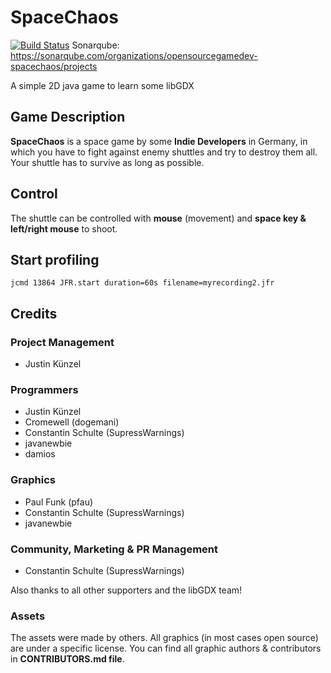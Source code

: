 # SpaceChaos

[![Build Status](https://travis-ci.org/opensourcegamedev/SpaceChaos.svg?branch=master)](https://travis-ci.org/opensourcegamedev/SpaceChaos)
Sonarqube: https://sonarqube.com/organizations/opensourcegamedev-spacechaos/projects

A simple 2D java game to learn some libGDX

## Game Description

**SpaceChaos** is a space game by some **Indie Developers** in Germany, in which you have to fight
against enemy shuttles and try to destroy them all.
Your shuttle has to survive as long as possible.

## Control

The shuttle can be controlled with **mouse** (movement) and **space key & left/right mouse** to shoot.

## Start profiling

```
jcmd 13864 JFR.start duration=60s filename=myrecording2.jfr
```

## Credits

### Project Management
  - Justin Künzel

### Programmers
  - Justin Künzel
  - Cromewell (dogemani)
  - Constantin Schulte (SupressWarnings)
  - javanewbie
  - damios
  
### Graphics
  - Paul Funk (pfau)
  - Constantin Schulte (SupressWarnings)
  - javanewbie
  
### Community, Marketing & PR Management
  - Constantin Schulte (SupressWarnings)
  
Also thanks to all other supporters and the libGDX team!
  
### Assets
The assets were made by others. All graphics (in most cases open source) are under a specific license.
You can find all graphic authors & contributors in **CONTRIBUTORS.md file**.
